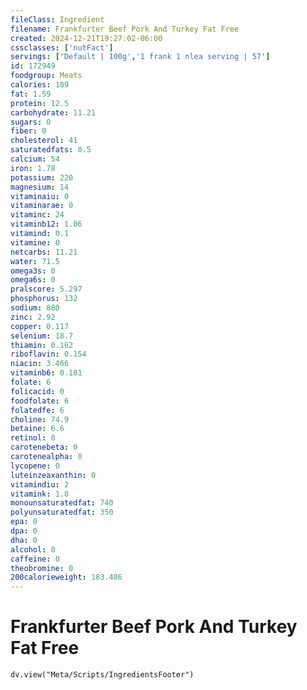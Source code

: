 ```yaml
---
fileClass: Ingredient
filename: Frankfurter Beef Pork And Turkey Fat Free
created: 2024-12-21T19:27:02-06:00
cssclasses: ['nutFact']
servings: ['Default | 100g','1 frank 1 nlea serving | 57']
id: 172949
foodgroup: Meats
calories: 109
fat: 1.59
protein: 12.5
carbohydrate: 11.21
sugars: 0
fiber: 0
cholesterol: 41
saturatedfats: 0.5
calcium: 54
iron: 1.78
potassium: 220
magnesium: 14
vitaminaiu: 0
vitaminarae: 0
vitaminc: 24
vitaminb12: 1.06
vitamind: 0.1
vitamine: 0
netcarbs: 11.21
water: 71.5
omega3s: 0
omega6s: 0
pralscore: 5.297
phosphorus: 132
sodium: 880
zinc: 2.92
copper: 0.117
selenium: 18.7
thiamin: 0.162
riboflavin: 0.154
niacin: 3.466
vitaminb6: 0.181
folate: 6
folicacid: 0
foodfolate: 6
folatedfe: 6
choline: 74.9
betaine: 6.6
retinol: 0
carotenebeta: 0
carotenealpha: 0
lycopene: 0
luteinzeaxanthin: 0
vitamindiu: 2
vitamink: 1.8
monounsaturatedfat: 740
polyunsaturatedfat: 350
epa: 0
dpa: 0
dha: 0
alcohol: 0
caffeine: 0
theobromine: 0
200calorieweight: 183.486
---
```


# Frankfurter Beef Pork And Turkey Fat Free

```dataviewjs
dv.view("Meta/Scripts/IngredientsFooter")
```